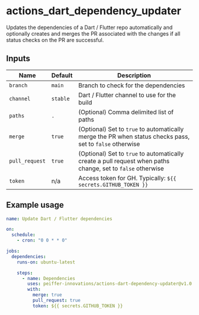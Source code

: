 # actions_dart_dependency_updater

Updates the dependencies of a Dart / Flutter repo automatically and optionally creates and merges the PR associated with the changes if all status checks on the PR are successful.

## Inputs

Name           | Default    | Description
---------------|------------|-------------
`branch`       | `main`     | Branch to check for the dependencies
`channel`      | `stable`   | Dart / Flutter channel to use for the build
`paths`        | `.`      | (Optional) Comma delimited list of paths
`merge`        | `true`     | (Optional) Set to `true` to automatically merge the PR when status checks pass, set to `false` otherwise
`pull_request` | `true`     | (Optional) Set to `true` to automatically create a pull request when paths change, set to `false` otherwise
`token`        | n/a        | Access token for GH.  Typically: `${{ secrets.GITHUB_TOKEN }}`


## Example usage

```yaml
name: Update Dart / Flutter dependencies

on:
  schedule:
    - cron: "0 0 * * 0"

jobs:
  dependencies:
    runs-on: ubuntu-latest

    steps:
      - name: Dependencies
        uses: peiffer-innovations/actions-dart-dependency-updater@v1.0.18
        with:
          merge: true
          pull_request: true
          token: ${{ secrets.GITHUB_TOKEN }}
```

